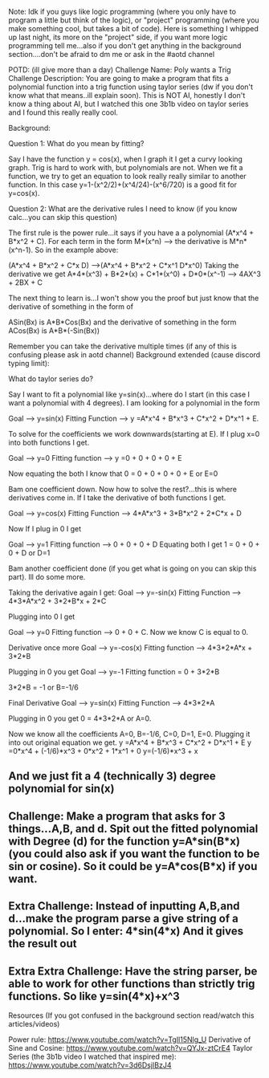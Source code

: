 Note: Idk if you guys like logic programming (where you only have to program a little but think of the logic), or "project" programming (where you make something cool, but takes a bit of code). Here is something I whipped up last night, its more on the "project" side, if you want more logic programming tell me...also if you don't get anything in the background section....don't be afraid to dm me or ask in the #aotd channel

POTD: (ill give more than a day)
Challenge Name: Poly wants a Trig
Challenge Description: You are going to make a program that fits a polynomial function into a trig function using taylor series (dw if you don't know what that means..ill explain soon). This is NOT AI, honestly I don't know a thing about AI, but I watched this one 3b1b video on taylor series and I found this really really cool.

Background:

Question 1: What do you mean by fitting?

Say I have the function y = cos(x), when I graph it I get a curvy looking graph. Trig is hard to work with, but polynomials are not. When we fit a function, we try to get an equation to look really really similar to another function. In this case y=1-(x^2/2)+(x^4/24)-(x^6/720) is a good fit for y=cos(x).

Question 2: What are the derivative rules I need to know (if you know calc...you can skip this question)

The first rule is the power rule...it says if you have a a polynomial (A\*x^4 + B\*x^2 + C). For each term in the form 
M\*(x^n) --> the derivative is M\*n\*(x^n-1). So in the example above:

(A\*x^4 + B\*x^2 + C\*x D) -->(A\*x^4 + B\*x^2 + C\*x^1 D\*x^0)
Taking the derivative we get
A\*4\*(x^3) + B\*2\*(x) + C\*1\*(x^0) + D\*0\*(x^-1) --> 4AX^3 + 2BX + C

The next thing to learn is...I won't show you the proof but just know that the derivative of something in the form of

ASin(Bx) is A\*B\*Cos(Bx)
and the derivative of something in the form
ACos(Bx) is A\*B\*(-Sin(Bx))

Remember you can take the derivative multiple times (if any of this is confusing please ask in aotd channel)
Background extended (cause discord typing limit):

What do taylor series do?

Say I want to fit a polynomial like y=sin(x)...where do I start (in this case I want a polynomial with 4 degrees). I am looking for a polynomial in the form

Goal --> y=sin(x)
Fitting Function --> y =A\*x^4 + B\*x^3 + C\*x^2 + D\*x^1 + E.

To solve for the coefficients we work downwards(starting at E). If I plug x=0 into both functions I get.

Goal --> y=0
Fitting function --> y =0 + 0 + 0 + 0 + E

Now equating the both I know that 0 = 0 + 0 + 0 + 0 + E or E=0

Bam one coefficient down. Now how to solve the rest?...this is where derivatives come in. If I take the derivative of both functions I get.

Goal --> y=cos(x)
Fitting Function --> 4\*A\*x^3 + 3\*B\*x^2 + 2\*C\*x + D

Now If I plug in 0 I get

Goal --> y=1
Fitting function --> 0 + 0 + 0 + D
Equating both I get 1 = 0 + 0 + 0 + D or D=1

Bam another coefficient done (if you get what is going on you can skip this part). Ill do some more.

Taking the derivative again I get:
Goal --> y=-sin(x)
Fitting Function --> 4\*3\*A\*x^2 + 3\*2\*B\*x + 2\*C

Plugging into 0 I get 

Goal --> y=0
Fitting function --> 0 + 0 + C.
Now we know C is equal to 0.

Derivative once more
Goal --> y=-cos(x)
Fitting function --> 4\*3\*2\*A\*x + 3\*2\*B

Plugging in 0 you get 
Goal --> y=-1
Fitting function = 0 + 3\*2\*B

3\*2\*B = -1 or B=-1/6

Final Derivative
Goal --> y=sin(x)
Fitting Function --> 4\*3\*2\*A

Plugging in 0 you get 0 = 4\*3\*2\*A or A=0.

Now we know all the coefficients A=0, B=-1/6, C=0, D=1, E=0. Plugging it into out original equation we get.
 y =A\*x^4 + B\*x^3 + C\*x^2 + D\*x^1 + E
 y =0\*x^4 + (-1/6)\*x^3 + 0\*x^2 + 1\*x^1 + 0
y=(-1/6)\*x^3 + x

And we just fit a 4 (technically 3) degree polynomial for sin(x)
---------------------
Challenge: Make a program that asks for 3 things...A,B, and d. Spit out the fitted polynomial with Degree (d) for the function y=A\*sin(B\*x) (you could also ask if you want the function to be sin or cosine). So it could be y=A\*cos(B\*x) if you want. 
---------------------
Extra Challenge: Instead of inputting A,B,and d...make the program parse a give string of a polynomial. 
So I enter: 4\*sin(4\*x) 
And it gives the result out
---------------------
Extra Extra Challenge: Have the string parser, be able to work for other functions than strictly trig functions. So like
y=sin(4\*x)+x^3
---------------------
Resources (If you got confused in the background section read/watch this articles/videos)

Power rule: https://www.youtube.com/watch?v=TgIl15Nlg_U
Derivative of Sine and Cosine: https://www.youtube.com/watch?v=QYJx-ztCrE4
Taylor Series (the 3b1b video I watched that inspired me): https://www.youtube.com/watch?v=3d6DsjIBzJ4 

